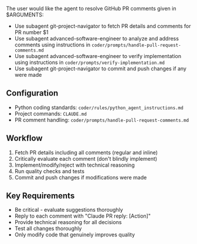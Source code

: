 The user would like the agent to resolve GitHub PR comments given in $ARGUMENTS:

- Use subagent git-project-navigator to fetch PR details and comments for PR number $1
- Use subagent advanced-software-engineer to analyze and address comments using instructions in `coder/prompts/handle-pull-request-comments.md`
- Use subagent advanced-software-engineer to verify implementation using instructions in `coder/prompts/verify-implementation.md`
- Use subagent git-project-navigator to commit and push changes if any were made

## Configuration
- Python coding standards: `coder/rules/python_agent_instructions.md`
- Project commands: `CLAUDE.md`
- PR comment handling: `coder/prompts/handle-pull-request-comments.md`

## Workflow
1. Fetch PR details including all comments (regular and inline)
2. Critically evaluate each comment (don't blindly implement)
3. Implement/modify/reject with technical reasoning
4. Run quality checks and tests
5. Commit and push changes if modifications were made

## Key Requirements
- Be critical - evaluate suggestions thoroughly
- Reply to each comment with "Claude PR reply: [Action]"
- Provide technical reasoning for all decisions
- Test all changes thoroughly
- Only modify code that genuinely improves quality